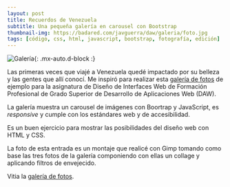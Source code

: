 ```yaml
---
layout: post
title: Recuerdos de Venezuela
subtitle: Una pequeña galería en carousel con Bootstrap
thumbnail-img: https://badared.com/javguerra/daw/galeria/foto.jpg
tags: [código, css, html, javascript, bootstrap, fotografía, edición]
---
```


![Galería](https://badared.com/javguerra/daw/galeria/foto.jpg){: .mx-auto.d-block :}

Las primeras veces que viajé a Venezuela quedé impactado por su belleza y las gentes que allí conocí. Me inspiró para realizar esta [galería de fotos](https://badared.com/javguerra/daw/galeria/) de ejemplo para la asignatura de Diseño de Interfaces Web de Formación Profesional de Grado Superior de Desarrollo de Aplicaciones Web (DAW).

La galería muestra un carousel de imágenes con Boortrap y JavaScript, es _responsive_ y cumple con los estándares web y de accesibilidad.

Es un buen ejercicio para mostrar las posibilidades del diseño web con HTML y CSS.

La foto de esta entrada es un montaje que realicé con Gimp tomando como base las tres fotos de la galería componiendo con ellas un collage y aplicando filtros de envejecido. 

Vitia la [galería de fotos](https://badared.com/javguerra/daw/galeria/).

